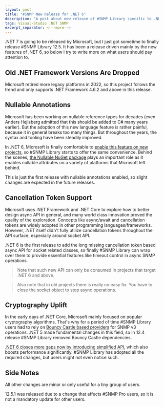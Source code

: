 ```yaml
---
layout: post
title: "#SNMP New Release for .NET 6"
description: "A post about new release of #SNMP Library specific to .NET 6."
tags: Visual-Studio .NET SNMP
excerpt_separator: <!--more-->
---
```


.NET 7 is going to be released by Microsoft, but I just got sometime to finally release #SNMP Library 12.5. It has been a release driven mainly by the new features of .NET 6, so below I try to write more on what users should pay attention to.

<!--more-->

## Old .NET Framework Versions Are Dropped
Microsoft retired more legacy platforms in 2022, so this project follows the trend and only supports .NET Framework 4.6.2 and above in this release.

## Nullable Annotations
Microsoft has been working on nullable reference types for decades (even Anders Hejlsberg admitted that this should be added to C# many years earlier). But the adoption of this new language feature is rather painful, because it in general breaks too many things. But throughout the years, the syntax and tooling have been steadily improved.

In .NET 6, Microsoft is finally comfortable to [enable this feature on new projects](https://learn.microsoft.com/en-us/dotnet/csharp/nullable-references), so #SNMP Library starts to offer the same convenience. Behind the scenes, [the Nullable NuGet package](https://github.com/manuelroemer/Nullable) plays an important role as it enables nullable attributes on a variety of platforms that Microsoft left behind.

This is just the first release with nullable annotations enabled, so slight changes are expected in the future releases.

## Cancellation Token Support
Microsoft uses .NET Framework and .NET Core to explore how to better design async API in general, and many world class innovation proved the quality of the exploration. Concepts like async/await and cancellation tokens are widely adopted in other programming languages/frameworks. However, .NET itself didn't fully utilize cancellation tokens throughout the API surface, especially around socket API.

.NET 6 is the first release to add the long missing cancellation token based async API for socket related classes, so finally #SNMP Library can wrap over them to provide essential features like timeout control in async SNMP operations.

> Note that such new API can only be consumed in projects that target .NET 6 and above.

> Also note that in old projects there is really no easy fix. You have to close the socket object to stop async operations.

## Cryptography Uplift
In the early days of .NET Core, Microsoft mainly focused on popular cryptography algorithms. That's why for a period of time #SNMP Library users had to rely on [Bouncy Castle based providers](https://docs.sharpsnmp.com/tutorials/aes.html) for SNMP v3 operations. .NET 5 made fundamental changes in this field, so in 12.4 release #SNMP Library removed Bouncy Castle dependencies.

[.NET 6 closes more gaps now by introducing simplified API](https://devblogs.microsoft.com/dotnet/performance-improvements-in-net-6/#cryptography), which also boosts performance significantly. #SNMP Library has adopted all the required changes, but users might not even notice such.

## Side Notes
All other changes are minor or only useful for a tiny group of users.

12.5.1 was released due to a change that affects #SNMP Pro users, so it is not a mandatory update for other users.

